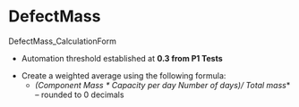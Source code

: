 # DefectMass
DefectMass_CalculationForm

* Automation threshold established at **0.3 from P1 Tests** 
- Create a weighted average using the following formula: 
  - **(Component Mass * Capacity per day* Number of days)/ Total mass**  – rounded to 0 decimals 
